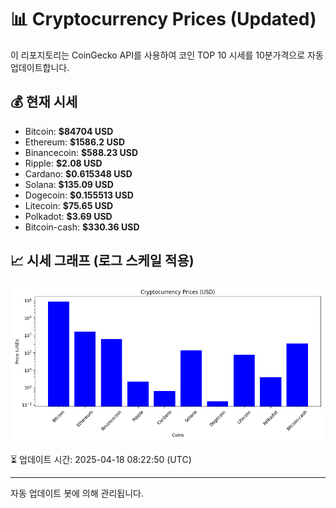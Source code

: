 
# 📊 Cryptocurrency Prices (Updated)

이 리포지토리는 CoinGecko API를 사용하여 코인 TOP 10 시세를 10분가격으로 자동 업데이트합니다.

## 💰 현재 시세
- Bitcoin: **$84704 USD**
- Ethereum: **$1586.2 USD**
- Binancecoin: **$588.23 USD**
- Ripple: **$2.08 USD**
- Cardano: **$0.615348 USD**
- Solana: **$135.09 USD**
- Dogecoin: **$0.155513 USD**
- Litecoin: **$75.65 USD**
- Polkadot: **$3.69 USD**
- Bitcoin-cash: **$330.36 USD**

## 📈 시세 그래프 (로그 스케일 적용)
![Crypto Prices](crypto_prices.png)

⏳ 업데이트 시간: 2025-04-18 08:22:50 (UTC)

---
자동 업데이트 봇에 의해 관리됩니다.
